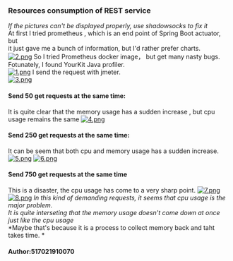 ### Resources consumption of REST service
*If the pictures can't be displayed properly, use shadowsocks to fix it*<br>
At first I tried prometheus , which is an end point of Spring Boot actuator, but <br>
it just gave me a bunch of information, but I'd rather prefer charts.<br>
[![2.png](https://i.postimg.cc/zfr4ZXNH/2.png)](https://postimg.cc/Wd550Vhs)
So I tried Prometheus docker image， but get many nasty bugs.<br>
Fotunately, I found YourKit Java profiler. <br>
[![1.png](https://i.postimg.cc/SKbbSf6s/1.png)](https://postimg.cc/QFmyS5nG)
I send the request with jmeter. <br>
[![3.png](https://i.postimg.cc/Fz7BgYy8/3.png)](https://postimg.cc/sGCm3D04)
#### Send 50 get requests at the same time:
It is quite clear that the memory usage has a sudden increase , but cpu usage remains the same
[![4.png](https://i.postimg.cc/htgNNtcz/4.png)](https://postimg.cc/HVZSyHJd)
#### Send 250 get requests at the same time:
It can be seem that both cpu and memory usage has a sudden increase.
[![5.png](https://i.postimg.cc/XNtrfT3D/5.png)](https://postimg.cc/QVkNsYFp)
[![6.png](https://i.postimg.cc/TYmpCC32/6.png)](https://postimg.cc/0bkkNGSh)
#### Send 750 get requests at the same time
This is a disaster, the cpu usage has come to a very sharp point.
[![7.png](https://i.postimg.cc/nVmFJMb0/7.png)](https://postimg.cc/HjpD0YLy)
[![8.png](https://i.postimg.cc/sDRVDy3y/8.png)](https://postimg.cc/SjD0DBXt)
*In this kind of demanding requests, it seems that cpu usage is the major problem.*<br>
*It is quite interseting that the memory usage doesn't come down at once just like the cpu usage*<br>
*Maybe that's because it is a process to collect memory back and taht takes time. *<br>




#### Author:517021910070

